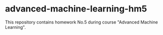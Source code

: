 # advanced-machine-learning-hm5
This repository contains homework No.5 during course "Advanced Machine Learning".
